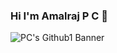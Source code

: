 ### Hi I'm Amalraj P C 👋


![PC's Github1 Banner](https://github.com/amalrajpc/amalrajpc/assets/102909507/8fc8acb9-bbc9-446f-8045-6da85ae57791)


